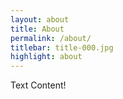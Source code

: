 ```yaml
---
layout: about
title: About
permalink: /about/
titlebar: title-000.jpg
highlight: about
---
```

Text Content!
